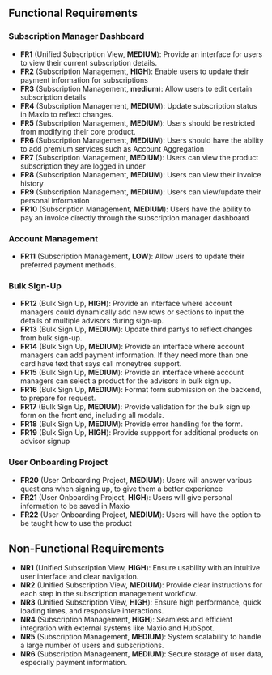 ## Functional Requirements

### Subscription Manager Dashboard

- **FR1** (Unified Subscription View, **MEDIUM**): Provide an interface for users to view their current subscription details.
- **FR2** (Subscription Management, **HIGH**): Enable users to update their payment information for subscriptions
- **FR3** (Subscription Management, **medium**): Allow users to edit certain subscription details
- **FR4** (Subscription Management, **MEDIUM**): Update subscription status in Maxio to reflect changes.
- **FR5** (Subscription Management, **MEDIUM**): Users should be restricted from modifying their core product.
- **FR6** (Subscription Management, **MEDIUM**): Users should have the ability to add premium services such as Account Aggregation
- **FR7** (Subscription Management, **MEDIUM**): Users can view the product subscription they are logged in under
- **FR8** (Subscription Management, **MEDIUM**): Users can view their invoice history
- **FR9** (Subscription Management, **MEDIUM**): Users can view/update their personal information
- **FR10** (Subscription Management, **MEDIUM**): Users have the ability to pay an invoice directly through the subscription manager dashboard


### Account Management

- **FR11** (Subscription Management, **LOW**): Allow users to update their preferred payment methods.

### Bulk Sign-Up

- **FR12** (Bulk Sign Up, **HIGH**): Provide an interface where account managers could dynamically add new rows or sections to input the details of multiple advisors during sign-up.
- **FR13** (Bulk Sign Up, **MEDIUM**): Update third partys to reflect changes from bulk sign-up.
- **FR14** (Bulk Sign Up, **MEDIUM**): Provide an interface where account managers can add payment information. If they need more than one card have text that says call moneytree support.
- **FR15** (Bulk Sign Up, **MEDIUM**): Provide an interface where account managers can select a product for the advisors in bulk sign up.
- **FR16** (Bulk Sign Up, **MEDIUM**): Format form submission on the backend, to prepare for request.
- **FR17** (Bulk Sign Up, **MEDIUM**): Provide validation for the bulk sign up form on the front end, including all modals.
- **FR18** (Bulk Sign Up, **MEDIUM**): Provide error handling for the form.
- **FR19** (Bulk Sign Up, **HIGH**): Provide suppport for additional products on advisor signup

### User Onboarding Project
- **FR20** (User Onboarding Project, **MEDIUM**): Users will answer various questions when signing up, to give them a better experience
- **FR21** (User Onboarding Project, **HIGH**): Users will give personal information to be saved in Maxio
- **FR22** (User Onboarding Project, **MEDIUM**): Users will have the option to be taught how to use the product


## Non-Functional Requirements

- **NR1** (Unified Subscription View, **HIGH**): Ensure usability with an intuitive user interface and clear navigation.
- **NR2** (Unified Subscription View, **MEDIUM**): Provide clear instructions for each step in the subscription management workflow.
- **NR3** (Unified Subscription View, **HIGH**): Ensure high performance, quick loading times, and responsive interactions.
- **NR4** (Subscription Management, **HIGH**): Seamless and efficient integration with external systems like Maxio and HubSpot.
- **NR5** (Subscription Management, **MEDIUM**): System scalability to handle a large number of users and subscriptions.
- **NR6** (Subscription Management, **MEDIUM**): Secure storage of user data, especially payment information.
